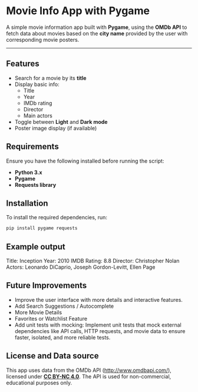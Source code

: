 # Movie Info App with Pygame


A simple movie information app built with **Pygame**, 
using the **OMDb API** to fetch data about movies 
based on the **city name** provided by the user with corresponding movie posters.

---

## **Features**
- Search for a movie by its **title**
- Display basic info:
  - Title
  - Year
  - IMDb rating
  - Director
  - Main actors
- Toggle between **Light** and **Dark mode**
- Poster image display (if available)

## **Requirements**
Ensure you have the following installed before running the script:
- **Python 3.x**
- **Pygame**
- **Requests library**

## **Installation**
To install the required dependencies, run:
```bash
pip install pygame requests
```

## **Example output**
Title: Inception
Year: 2010
IMDB Rating: 8.8
Director: Christopher Nolan
Actors: Leonardo DiCaprio, Joseph Gordon-Levitt, Ellen Page

## **Future Improvements**
- Improve the user interface with more details and interactive features.
- Add Search Suggestions / Autocomplete
- More Movie Details
- Favorites or Watchlist Feature
- Add unit tests with mocking: Implement unit tests that mock external dependencies like API calls, 
HTTP requests, and movie data to ensure faster, isolated, and more reliable tests.

## **License and Data source**
This app uses data from the OMDb API (http://www.omdbapi.com/), 
licensed under **[CC BY-NC 4.0](https://creativecommons.org/licenses/by-nc/4.0/)**.
The API is used for non-commercial, educational purposes only.






